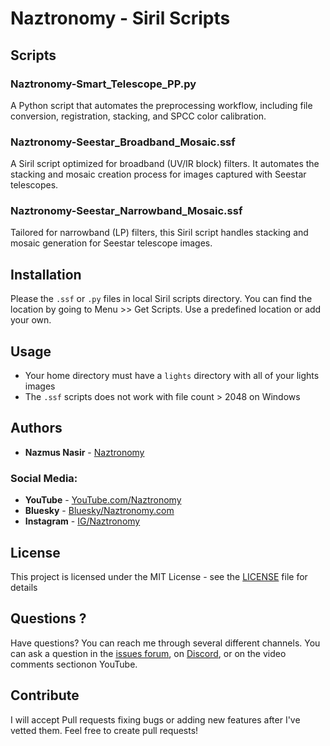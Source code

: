 # Naztronomy - Siril Scripts

## Scripts

### Naztronomy-Smart_Telescope_PP.py

A Python script that automates the preprocessing workflow, including file conversion, registration, stacking, and SPCC color calibration.

### Naztronomy-Seestar_Broadband_Mosaic.ssf

A Siril script optimized for broadband (UV/IR block) filters. It automates the stacking and mosaic creation process for images captured with Seestar telescopes.

### Naztronomy-Seestar_Narrowband_Mosaic.ssf
Tailored for narrowband (LP) filters, this Siril script handles stacking and mosaic generation for Seestar telescope images.

## Installation

Please the `.ssf` or `.py` files in local Siril scripts directory. You can find the location by going to Menu >> Get Scripts. Use a predefined location or add your own. 

## Usage

-  Your home directory must have a `lights` directory with all of your lights images
-  The `.ssf` scripts does not work with file count > 2048 on Windows



## Authors
* **Nazmus Nasir** - [Naztronomy](https://www.nazmtronomy.com)

### Social Media:
* **YouTube** - [YouTube.com/Naztronomy](https://www.youtube.com/naztronomy)
* **Bluesky** - [Bluesky/Naztronomy.com](https://bsky.app/profile/naztronomy.com)
* **Instagram** - [IG/Naztronomy](https://instagram.com/naztronomy)

## License

This project is licensed under the MIT License - see the [LICENSE](LICENSE) file for details 

## Questions ?
Have questions? You can reach me through several different channels. You can ask a question in the  [issues forum](/../../issues), 
on [Discord](https://discord.gg/yXKqrawpjr), or on the video comments sectionon YouTube. 


## Contribute 
I will accept Pull requests fixing bugs or adding new features after I've vetted them. Feel free to create pull requests!  

